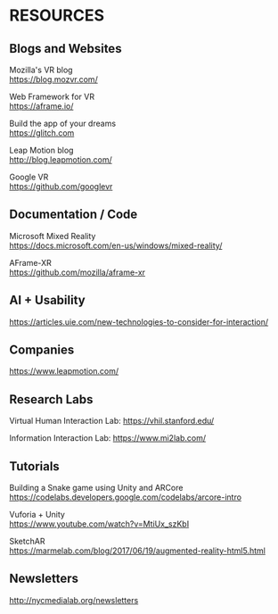 # RESOURCES

## Blogs and Websites    
Mozilla's VR blog     
https://blog.mozvr.com/      

Web Framework for VR     
https://aframe.io/     

Build the app of your dreams     
https://glitch.com     

Leap Motion blog     
http://blog.leapmotion.com/      

Google VR     
https://github.com/googlevr

## Documentation / Code
Microsoft Mixed Reality      
https://docs.microsoft.com/en-us/windows/mixed-reality/       

AFrame-XR      
https://github.com/mozilla/aframe-xr    

## AI + Usability    
https://articles.uie.com/new-technologies-to-consider-for-interaction/

## Companies     
https://www.leapmotion.com/     

## Research Labs
Virtual Human Interaction Lab: https://vhil.stanford.edu/     

Information Interaction Lab: https://www.mi2lab.com/

## Tutorials
Building a Snake game using Unity and ARCore     
https://codelabs.developers.google.com/codelabs/arcore-intro

Vuforia + Unity     
https://www.youtube.com/watch?v=MtiUx_szKbI       

SketchAR     
https://marmelab.com/blog/2017/06/19/augmented-reality-html5.html    

## Newsletters
http://nycmedialab.org/newsletters    



